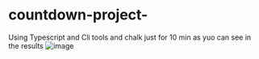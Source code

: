# countdown-project-
Using Typescript and Cli tools and chalk
just for 10 min as yuo can see in the results
![image](https://github.com/AlizayAyesha/countdown-project-/assets/68489612/51119c5d-f250-410f-b833-ffd098d7dc82)
